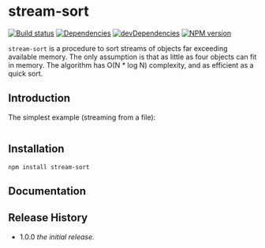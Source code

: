 # stream-sort

[![Build status][travis-image]][travis-url]
[![Dependencies][deps-image]][deps-url]
[![devDependencies][dev-deps-image]][dev-deps-url]
[![NPM version][npm-image]][npm-url]


`stream-sort` is a procedure to sort streams of objects far exceeding available memory. The only assumption is that as little as four objects can fit in memory. The algorithm has O(N * log N) complexity, and as efficient as a quick sort.

## Introduction

The simplest example (streaming from a file):

```js

```

## Installation

```
npm install stream-sort
```

## Documentation

## Release History

- 1.0.0 *the initial release.*

[npm-image]:      https://img.shields.io/npm/v/stream-sort.svg
[npm-url]:        https://npmjs.org/package/stream-sort
[deps-image]:     https://img.shields.io/david/uhop/stream-sort.svg
[deps-url]:       https://david-dm.org/uhop/stream-sort
[dev-deps-image]: https://img.shields.io/david/dev/uhop/stream-sort.svg
[dev-deps-url]:   https://david-dm.org/uhop/stream-sort#info=devDependencies
[travis-image]:   https://img.shields.io/travis/uhop/stream-sort.svg
[travis-url]:     https://travis-ci.org/uhop/stream-sort

